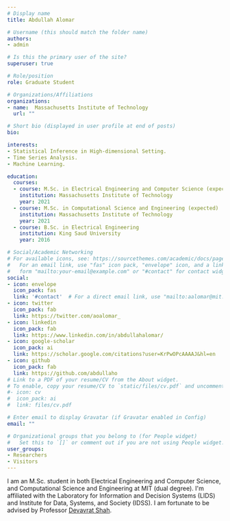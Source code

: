```yaml
---
# Display name
title: Abdullah Alomar

# Username (this should match the folder name)
authors:
- admin

# Is this the primary user of the site?
superuser: true

# Role/position
role: Graduate Student 

# Organizations/Affiliations
organizations:
- name:  Massachusetts Institute of Technology
  url: ""

# Short bio (displayed in user profile at end of posts)
bio:

interests:
- Statistical Inference in High-dimensional Setting.
- Time Series Analysis.
- Machine Learning.

education:
  courses:
  - course: M.Sc. in Electrical Engineering and Computer Science (expected)
    institution: Massachusetts Institute of Technology
    year: 2021
  - course: M.Sc. in Computational Science and Engineering (expected)
    institution: Massachusetts Institute of Technology
    year: 2021
  - course: B.Sc. in Electrical Engineering
    institution: King Saud University
    year: 2016

# Social/Academic Networking
# For available icons, see: https://sourcethemes.com/academic/docs/page-builder/#icons
#   For an email link, use "fas" icon pack, "envelope" icon, and a link in the
#   form "mailto:your-email@example.com" or "#contact" for contact widget.
social:
- icon: envelope
  icon_pack: fas
  link: '#contact'  # For a direct email link, use "mailto:aalomar@mit.edu".
- icon: twitter
  icon_pack: fab
  link: https://twitter.com/aoalomar_
- icon: linkedin
  icon_pack: fab
  link: https://www.linkedin.com/in/abdullahalomar/
- icon: google-scholar
  icon_pack: ai
  link: https://scholar.google.com/citations?user=KrPwOPcAAAAJ&hl=en
- icon: github
  icon_pack: fab
  link: https://github.com/abdullaho
# Link to a PDF of your resume/CV from the About widget.
# To enable, copy your resume/CV to `static/files/cv.pdf` and uncomment the lines below.
#- icon: cv
#  icon_pack: ai
#  link: files/cv.pdf

# Enter email to display Gravatar (if Gravatar enabled in Config)
email: ""

# Organizational groups that you belong to (for People widget)
#   Set this to `[]` or comment out if you are not using People widget.
user_groups:
- Researchers
- Visitors
---
```


I am an M.Sc. student in both  Electrical Engineering and Computer Science, and Computational Science and Engineering at MIT (dual degree). I'm affiliated with the Laboratory for Information and Decision Systems (LIDS) and Institute for Data, Systems, and Society (IDSS). I am fortunate to be advised by Professor [Devavrat Shah](https://devavrat.mit.edu).


